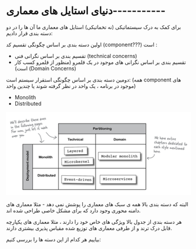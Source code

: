 # دنیای استایل های معماری-----------

برای کمک به درک سیستماتیکی (نه تخماتیکی) استایل های معماری ما آن ها را در دو دسته بندی قرار دادیم:

اولین دسته بندی بر اساس چگونگی تقسیم کد (component???) است : 

- تقسیم بندی بر اساس نگرانی فنی (technical concerns) 
- تقسیم بندی بر اساس نگرانی های موجود در یک قلمرو (منظور از قلمرو کسب کار است) (Domain Concerns)

دومین دسته بندی بر اساس چگونگی استقرار سیستم است: (همه component های موجود در برنامه ، یک واحد در نظر گرفته شوند یا چندین واحد)

- Monolith
- Distributed

![](./Images/Pasted%20image%2020240404095509.png)

البته که دسته بندی بالا همه ی سبک های معماری را پوشش نمی دهد - مثلا معماری های دامنه محوری وجود دارد که برای مشکل خاصی طراحی شده اند.

هر دسته بندی از جدول بالا ویژگی های خاص خود را دارند ، مثلا معماری های یکپارچه قابل درک ترند و از طرفی معماری های توزیع شده مقیاس پذیری بیشتری دارند.

بیاییم هر کدام از این دسته ها را بررسی کنیم: